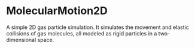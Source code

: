 # MolecularMotion2D
A simple 2D gas particle simulation. It simulates the movement and elastic collisions of gas molecules, all modeled as rigid particles in a two-dimensional space.
